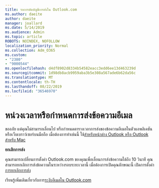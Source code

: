 ```yaml
---
title: รอการตัดบัญชีการส่งใน Outlook.com
ms.author: daeite
author: daeite
manager: joallard
ms.date: 5/14/2019
ms.audience: Admin
ms.topic: article
ROBOTS: NOINDEX, NOFOLLOW
localization_priority: Normal
ms.collection: Adm_O365
ms.custom:
- "2380"
- "9000544"
ms.openlocfilehash: d4df8902d8334b54582eacc3edd6ee13d463239d
ms.sourcegitcommit: 1d98db8acb9959aba3b5e308a567ade6b62da56c
ms.translationtype: MT
ms.contentlocale: th-TH
ms.lasthandoff: 08/22/2019
ms.locfileid: "36546970"
---
```

# <a name="delay-or-schedule-sending-email-messages"></a>หน่วงเวลาหรือกำหนดการส่งข้อความอีเมล

ขออภัย แต่คุณไม่สามารถเลื่อนไป หรือกำหนดตารางเวลาการส่งของข้อความอีเมลในตัวแอพลิเคชันหรือเว็บเบราว์เซอร์บนมือถือ เมื่อต้องการทำเช่นนี้ ใช้[สำหรับหน้าต่าง Outlook หรือ Outlook สำหรับ Mac](https://products.office.com/outlook/email-and-calendar-software-microsoft-outlook)

**ยกเลิกการส่ง**

คุณสามารถเปลี่ยนการตั้งค่า Outlook.com ของคุณเพื่อเลื่อนการส่งข้อความได้ถึง 10 วินาที คุณสามารถยกเลิกการส่งข้อความในระหว่างรอบระยะเวลานี้ เมื่อต้องการเปิดคุณลักษณะนี้ เปิดการตั้งค่า[การยกเลิกการส่ง](https://outlook.live.com/mail/options/mail/messageContent/undoSend)

เรียนรู้เพิ่มเติมเกี่ยวกับการ[ระงับอีเมลใน Outlook.com](https://support.office.com/article/c069ddde-5282-4085-8f4c-d7b133324f8a?wt.mc_id=Office_Outlook_com_Alchemy)